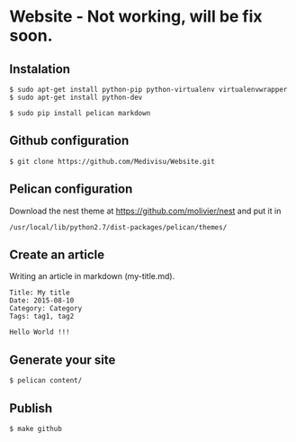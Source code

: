 # Website - Not working, will be fix soon. 

## Instalation

```
$ sudo apt-get install python-pip python-virtualenv virtualenvwrapper
$ sudo apt-get install python-dev
```
```
$ sudo pip install pelican markdown
```

## Github configuration

```
$ git clone https://github.com/Medivisu/Website.git
```

## Pelican configuration
Download the nest theme at <https://github.com/molivier/nest> and put it in 
```
/usr/local/lib/python2.7/dist-packages/pelican/themes/
```

## Create an article

Writing an article in markdown (my-title.md).

```
Title: My title
Date: 2015-08-10
Category: Category
Tags: tag1, tag2

Hello World !!!
```

## Generate your site

```
$ pelican content/
```
## Publish

```
$ make github
```
